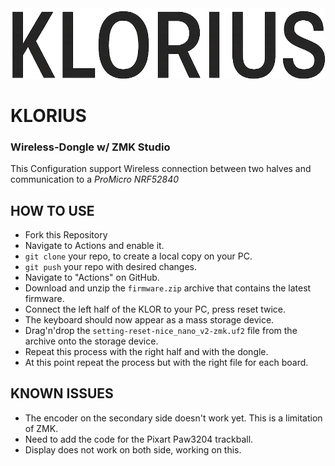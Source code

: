 <img src="/docs/images/Klorius.png">

# KLORIUS 
### Wireless-Dongle w/ ZMK Studio
This Configuration support Wireless connection between two halves and communication to a *ProMicro NRF52840*


## HOW TO USE

- Fork this Repository
- Navigate to Actions and enable it.
- `git clone` your repo, to create a local copy on your PC.
- `git push` your repo with desired changes.
- Navigate to "Actions" on GitHub.
- Download and unzip the `firmware.zip` archive that contains the latest firmware.
- Connect the left half of the KLOR to your PC, press reset twice.
- The keyboard should now appear as a mass storage device.
- Drag'n'drop the `setting-reset-nice_nano_v2-zmk.uf2` file from the archive onto the storage device.
- Repeat this process with the right half and with the dongle.
- At this point repeat the process but with the right file for each board.


## KNOWN ISSUES

- The encoder on the secondary side doesn't work yet. This is a limitation of ZMK.
- Need to add the code for the Pixart Paw3204 trackball.
- Display does not work on both side, working on this.